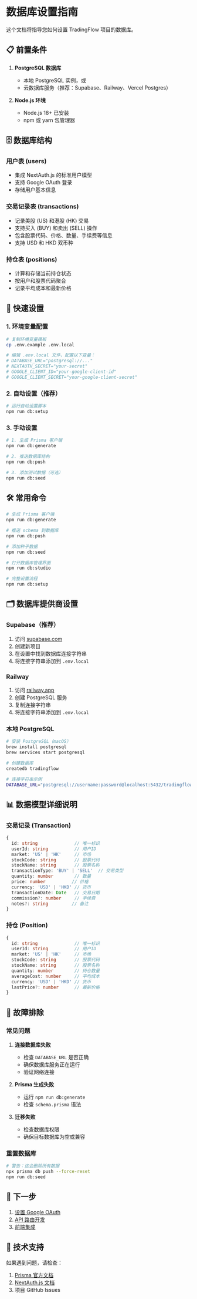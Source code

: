 # 数据库设置指南

这个文档将指导您如何设置 TradingFlow 项目的数据库。

## 📋 前置条件

1. **PostgreSQL 数据库**
   - 本地 PostgreSQL 实例，或
   - 云数据库服务（推荐：Supabase、Railway、Vercel Postgres）

2. **Node.js 环境**
   - Node.js 18+ 已安装
   - npm 或 yarn 包管理器

## 🗄️ 数据库结构

### 用户表 (users)
- 集成 NextAuth.js 的标准用户模型
- 支持 Google OAuth 登录
- 存储用户基本信息

### 交易记录表 (transactions)
- 记录美股 (US) 和港股 (HK) 交易
- 支持买入 (BUY) 和卖出 (SELL) 操作
- 包含股票代码、价格、数量、手续费等信息
- 支持 USD 和 HKD 双币种

### 持仓表 (positions)
- 计算和存储当前持仓状态
- 按用户和股票代码聚合
- 记录平均成本和最新价格

## 🚀 快速设置

### 1. 环境变量配置
```bash
# 复制环境变量模板
cp .env.example .env.local

# 编辑 .env.local 文件，配置以下变量：
# DATABASE_URL="postgresql://..."
# NEXTAUTH_SECRET="your-secret"
# GOOGLE_CLIENT_ID="your-google-client-id"
# GOOGLE_CLIENT_SECRET="your-google-client-secret"
```

### 2. 自动设置（推荐）
```bash
# 运行自动设置脚本
npm run db:setup
```

### 3. 手动设置
```bash
# 1. 生成 Prisma 客户端
npm run db:generate

# 2. 推送数据库结构
npm run db:push

# 3. 添加测试数据（可选）
npm run db:seed
```

## 🛠️ 常用命令

```bash
# 生成 Prisma 客户端
npm run db:generate

# 推送 schema 到数据库
npm run db:push

# 添加种子数据
npm run db:seed

# 打开数据库管理界面
npm run db:studio

# 完整设置流程
npm run db:setup
```

## 🗂️ 数据库提供商设置

### Supabase（推荐）
1. 访问 [supabase.com](https://supabase.com)
2. 创建新项目
3. 在设置中找到数据库连接字符串
4. 将连接字符串添加到 `.env.local`

### Railway
1. 访问 [railway.app](https://railway.app)
2. 创建 PostgreSQL 服务
3. 复制连接字符串
4. 将连接字符串添加到 `.env.local`

### 本地 PostgreSQL
```bash
# 安装 PostgreSQL（macOS）
brew install postgresql
brew services start postgresql

# 创建数据库
createdb tradingflow

# 连接字符串示例
DATABASE_URL="postgresql://username:password@localhost:5432/tradingflow"
```

## 📊 数据模型详细说明

### 交易记录 (Transaction)
```typescript
{
  id: string              // 唯一标识
  userId: string          // 用户ID
  market: 'US' | 'HK'     // 市场
  stockCode: string       // 股票代码
  stockName: string       // 股票名称
  transactionType: 'BUY' | 'SELL'  // 交易类型
  quantity: number        // 数量
  price: number          // 价格
  currency: 'USD' | 'HKD' // 货币
  transactionDate: Date   // 交易日期
  commission?: number     // 手续费
  notes?: string         // 备注
}
```

### 持仓 (Position)
```typescript
{
  id: string              // 唯一标识
  userId: string          // 用户ID
  market: 'US' | 'HK'     // 市场
  stockCode: string       // 股票代码
  stockName: string       // 股票名称
  quantity: number        // 持仓数量
  averageCost: number     // 平均成本
  currency: 'USD' | 'HKD' // 货币
  lastPrice?: number      // 最新价格
}
```

## 🔧 故障排除

### 常见问题

1. **连接数据库失败**
   - 检查 `DATABASE_URL` 是否正确
   - 确保数据库服务正在运行
   - 验证网络连接

2. **Prisma 生成失败**
   - 运行 `npm run db:generate`
   - 检查 `schema.prisma` 语法

3. **迁移失败**
   - 检查数据库权限
   - 确保目标数据库为空或兼容

### 重置数据库
```bash
# 警告：这会删除所有数据
npx prisma db push --force-reset
npm run db:seed
```

## 📝 下一步

1. [设置 Google OAuth](./google-oauth-setup.md)
2. [API 路由开发](./api-development.md)
3. [前端集成](./frontend-integration.md)

## 🤝 技术支持

如果遇到问题，请检查：
1. [Prisma 官方文档](https://www.prisma.io/docs/)
2. [NextAuth.js 文档](https://next-auth.js.org/)
3. 项目 GitHub Issues 